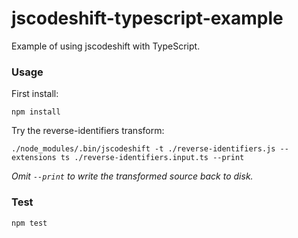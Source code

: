 # jscodeshift-typescript-example
Example of using jscodeshift with TypeScript.

### Usage
First install:
```shell
npm install
```

Try the reverse-identifiers transform:
```shell
./node_modules/.bin/jscodeshift -t ./reverse-identifiers.js --extensions ts ./reverse-identifiers.input.ts --print
```

_Omit `--print` to write the transformed source back to disk._

### Test
```shell
npm test
```

